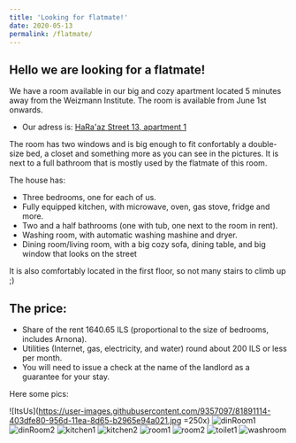 ```yaml
---
title: 'Looking for flatmate!'
date: 2020-05-13
permalink: /flatmate/
---
```


## Hello we are looking for a flatmate!

We have a room available in our big and cozy apartment located 5 minutes
away from the Weizmann Institute. The room is available from June 1st onwards.

- Our adress is: [HaRa'az Street 13, apartment 1](https://goo.gl/maps/MSEeAwBXmPQcwVJu5)

The room has two windows and is big enough to fit confortably a double-size bed, a closet and something more
as you can see in the pictures. It is next to a full bathroom that is mostly used by the flatmate of this room.

The house has:

- Three bedrooms, one for each of us.
- Fully equipped kitchen, with microwave, oven, gas stove, fridge and more.
- Two and a half bathrooms (one with tub, one next to the room in rent).
- Washing room, with automatic washing mashine and dryer.
- Dining room/living room, with a big cozy sofa, dining table, and big window that looks on the street

It is also comfortably located in the first floor, so not many stairs to climb up ;)

## The price:

- Share of the rent 1640.65 ILS (proportional to the size of bedrooms, includes Arnona).
- Utilities (Internet, gas, electricity, and water) round about 200 ILS or less per month.
- You will need to issue a check at the name of the landlord as a guarantee for your stay.

Here some pics:

![ItsUs](https://user-images.githubusercontent.com/9357097/81891114-403dfe80-956d-11ea-8d65-b2965e94a021.jpg =250x)
![dinRoom1](https://user-images.githubusercontent.com/9357097/81887373-9195c000-9564-11ea-8e91-8f4608380455.jpg)
![dinRoom2](https://user-images.githubusercontent.com/9357097/81887392-9ce8eb80-9564-11ea-8eec-e2a310b0f66a.jpg)
![kitchen1](https://user-images.githubusercontent.com/9357097/81887404-a4a89000-9564-11ea-92ad-1a735788d3c5.jpg)
![kitchen2](https://user-images.githubusercontent.com/9357097/81887637-34e6d500-9565-11ea-8324-fa11cccece7c.jpg)
![room1](https://user-images.githubusercontent.com/9357097/81887451-b5590600-9564-11ea-855e-61092e54e9dc.jpg)
![room2](https://user-images.githubusercontent.com/9357097/81887441-b12ce880-9564-11ea-9253-b6281dbbdea2.jpg)
![toilet1](https://user-images.githubusercontent.com/9357097/81887615-27c9e600-9565-11ea-981a-76b4041dfb91.jpg)
![washroom](https://user-images.githubusercontent.com/9357097/81887626-2dbfc700-9565-11ea-9e32-7254d9eac184.jpg)
